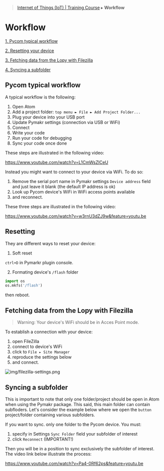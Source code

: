 > [Internet of Things (IoT) | Training Course](workflow.md) ▸ **Workflow**

# Workflow

[1. Pycom typical workflow](#pycom-typical-workflow)

[2. Resetting your device](#resetting)

[3. Fetching data from the Lopy with Filezilla](#fetching-data-from-the-lopy-with-filezilla)

[4. Syncing a subfolder](#syncing-a-subfolder)

## Pycom typical workflow

A typical workflow is the following:
1. Open Atom
2. Add a project folder: `top menu ► File ► Add Project Folder...`
3. Plug your device into your USB port
4. Update Pymakr settings (connection via USB or WiFi)
5. Connect
6. Write your code
7. Run your code for debugging
8. Sync your code once done

These steps are illustrated in the following video: 

https://www.youtube.com/watch?v=L1CmWsZlCeU

Instead you might want to connect to your device via WiFi. To do so:

1. Remove the serial port name in Pymakr settings `Device address` field and just leave it blank (the default IP address is ok)
2. Look up Pycom device's WiFi in WiFi access points available
2. and reconnect.

These three steps are illustrated in the following video:

https://www.youtube.com/watch?v=w3rnU3dZJ9w&feature=youtu.be


## Resetting
They are different ways to reset your device:

1. Soft reset

`ctrl+D` in Pymarkr plugin console.

2. Formating device's `/flash` folder
```python
import os
os.mkfs('/flash')
```
then reboot.

## Fetching data from the Lopy with Filezilla

> Warning: Your device's WiFi should be in Acces Point mode.

To establish a connection with your device:

1. open FileZilla
2. connect to device's WiFi
3. click to `File ▸ Site Manager`
4. reproduce the settings below
5. and connect.

![img/filezilla-settings.png](http://i.imgur.com/SAN02Pa.png)


## Syncing a subfolder
This is important to note that only one folder/project should be open in Atom when using the Pymakr package. This said, this main folder can contain subfloders. Let's consider the example below where we open the `button` project/folder containing various subfolders. 

If you want to sync. only one folder to the Pycom device. You must:

1. specify in Settings `Sync Folder` field your subfolder of interest
2. click `Reconnect` (IMPORTANT!)

Then you will be in a position to sync exclusively the subfolder of interest. The video link below illustrate the process:

https://www.youtube.com/watch?v=Pa4-0Rf62ps&feature=youtu.be
